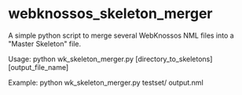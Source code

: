 # webknossos_skeleton_merger

A simple python script to merge several WebKnossos NML files into a "Master Skeleton" file.

Usage: python wk_skeleton_merger.py [directory_to_skeletons] [output_file_name]

Example: python wk_skeleton_merger.py testset/ output.nml

